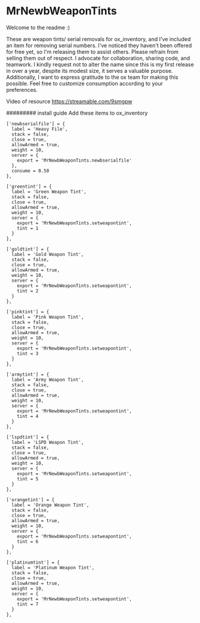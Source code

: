 # MrNewbWeaponTints

Welcome to the readme :)


These are weapon tints/ serial removals for ox_inventory, and I've included an item for removing serial numbers. I've noticed they haven't been offered for free yet, so I'm releasing them to assist others. Please refrain from selling them out of respect. I advocate for collaboration, sharing code, and teamwork. I kindly request not to alter the name since this is my first release in over a year, despite its modest size, it serves a valuable purpose. Additionally, I want to express gratitude to the ox team for making this possible. Feel free to customize consumption according to your preferences.


Video of resource
https://streamable.com/9smgpw


######### install guide
Add these items to ox_inventory



	['newbserialfile'] = { 
	  label = 'Heavy File',
	  stack = false,
	  close = true,
	  allowArmed = true,
	  weight = 10,
	  server = {
		export = 'MrNewbWeaponTints.newbserialfile'
	  },
	  consume = 0.50
	},

	['greentint'] = { 
	  label = 'Green Weapon Tint',
	  stack = false,
	  close = true,
	  allowArmed = true,
	  weight = 10,
	  server = {
		export = 'MrNewbWeaponTints.setweapontint',
		tint = 1
	  }
	},
	
	['goldtint'] = { 
	  label = 'Gold Weapon Tint',
	  stack = false,
	  close = true,
	  allowArmed = true,
	  weight = 10,
	  server = {
		export = 'MrNewbWeaponTints.setweapontint',
		tint = 2
	  }
	},

	['pinktint'] = { 
	  label = 'Pink Weapon Tint',
	  stack = false,
	  close = true,
	  allowArmed = true,
	  weight = 10,
	  server = {
		export = 'MrNewbWeaponTints.setweapontint',
		tint = 3
	  }
	},

	['armytint'] = { 
	  label = 'Army Weapon Tint',
	  stack = false,
	  close = true,
	  allowArmed = true,
	  weight = 10,
	  server = {
		export = 'MrNewbWeaponTints.setweapontint',
		tint = 4
	  }
	},

	['lspdtint'] = { 
	  label = 'LSPD Weapon Tint',
	  stack = false,
	  close = true,
	  allowArmed = true,
	  weight = 10,
	  server = {
		export = 'MrNewbWeaponTints.setweapontint',
		tint = 5
	  }
	},

	['orangetint'] = { 
	  label = 'Orange Weapon Tint',
	  stack = false,
	  close = true,
	  allowArmed = true,
	  weight = 10,
	  server = {
		export = 'MrNewbWeaponTints.setweapontint',
		tint = 6
	  }
	},

	['platinumtint'] = { 
	  label = 'Platinum Weapon Tint',
	  stack = false,
	  close = true,
	  allowArmed = true,
	  weight = 10,
	  server = {
		export = 'MrNewbWeaponTints.setweapontint',
		tint = 7
	  }
	},
